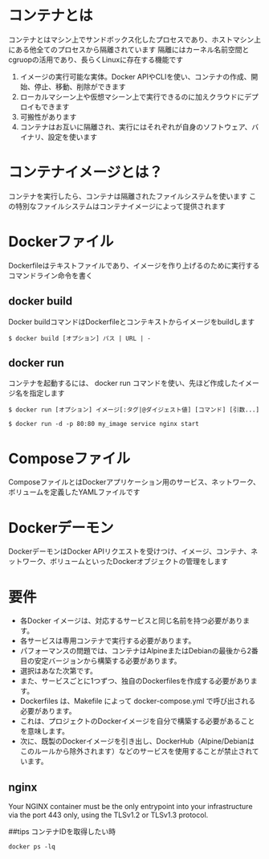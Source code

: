 # コンテナとは
コンテナとはマシン上でサンドボックス化したプロセスであり、ホストマシン上にある他全てのプロセスから隔離されています
隔離にはカーネル名前空間とcgruopの活用であり、長らくLinuxに存在する機能です

1. イメージの実行可能な実体。Docker APIやCLIを使い、コンテナの作成、開始、停止、移動、削除ができます
2. ローカルマシーン上や仮想マシーン上で実行できるのに加えクラウドにデプロイもできます
3. 可搬性があります
4. コンテナはお互いに隔離され、実行にはそれぞれが自身のソフトウェア、バイナリ、設定を使います

# コンテナイメージとは？
コンテナを実行したら、コンテナは隔離されたファイルシステムを使います
この特別なファイルシステムはコンテナイメージによって提供されます

# Dockerファイル
Dockerfileはテキストファイルであり、イメージを作り上げるのために実行するコマンドライン命令を書く
## docker build
Docker buildコマンドはDockerfileとコンテキストからイメージをbuildします
```
$ docker build [オプション] パス | URL | -
```

## docker run
コンテナを起動するには、 docker run コマンドを使い、先ほど作成したイメージ名を指定します
```
$ docker run [オプション] イメージ[:タグ|@ダイジェスト値] [コマンド] [引数...]

$ docker run -d -p 80:80 my_image service nginx start
```

# Composeファイル
ComposeファイルとはDockerアプリケーション用のサービス、ネットワーク、ボリュームを定義したYAMLファイルです

# Dockerデーモン
DockerデーモンはDocker APIリクエストを受けつけ、イメージ、コンテナ、ネットワーク、ボリュームといったDockerオブジェクトの管理をします


# 要件
* 各Docker イメージは、対応するサービスと同じ名前を持つ必要があります。
* 各サービスは専用コンテナで実行する必要があります。
* パフォーマンスの問題では、コンテナはAlpineまたはDebianの最後から2番目の安定バージョンから構築する必要があります。
* 選択はあなた次第です。
* また、サービスごとに1つずつ、独自のDockerfilesを作成する必要があります。
* Dockerfiles は、Makefile によって docker-compose.yml で呼び出される必要があります。
* これは、プロジェクトのDockerイメージを自分で構築する必要があることを意味します。
* 次に、既製のDockerイメージを引き出し、DockerHub（Alpine/Debianはこのルールから除外されます）などのサービスを使用することが禁止されています。

## nginx
Your NGINX container must be the only entrypoint into your
infrastructure via the port 443 only, using the TLSv1.2 or TLSv1.3
protocol.

##tips
コンテナIDを取得したい時
```
docker ps -lq
```


